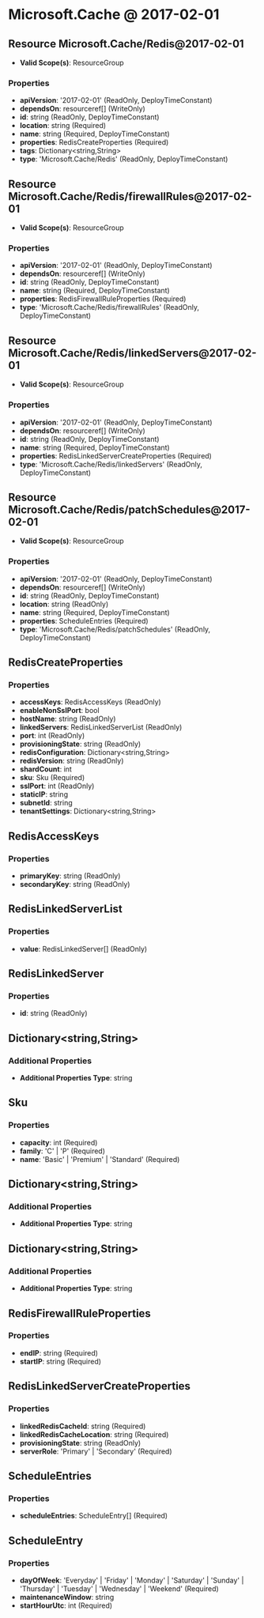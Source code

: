 # Microsoft.Cache @ 2017-02-01

## Resource Microsoft.Cache/Redis@2017-02-01
* **Valid Scope(s)**: ResourceGroup
### Properties
* **apiVersion**: '2017-02-01' (ReadOnly, DeployTimeConstant)
* **dependsOn**: resourceref[] (WriteOnly)
* **id**: string (ReadOnly, DeployTimeConstant)
* **location**: string (Required)
* **name**: string (Required, DeployTimeConstant)
* **properties**: RedisCreateProperties (Required)
* **tags**: Dictionary<string,String>
* **type**: 'Microsoft.Cache/Redis' (ReadOnly, DeployTimeConstant)

## Resource Microsoft.Cache/Redis/firewallRules@2017-02-01
* **Valid Scope(s)**: ResourceGroup
### Properties
* **apiVersion**: '2017-02-01' (ReadOnly, DeployTimeConstant)
* **dependsOn**: resourceref[] (WriteOnly)
* **id**: string (ReadOnly, DeployTimeConstant)
* **name**: string (Required, DeployTimeConstant)
* **properties**: RedisFirewallRuleProperties (Required)
* **type**: 'Microsoft.Cache/Redis/firewallRules' (ReadOnly, DeployTimeConstant)

## Resource Microsoft.Cache/Redis/linkedServers@2017-02-01
* **Valid Scope(s)**: ResourceGroup
### Properties
* **apiVersion**: '2017-02-01' (ReadOnly, DeployTimeConstant)
* **dependsOn**: resourceref[] (WriteOnly)
* **id**: string (ReadOnly, DeployTimeConstant)
* **name**: string (Required, DeployTimeConstant)
* **properties**: RedisLinkedServerCreateProperties (Required)
* **type**: 'Microsoft.Cache/Redis/linkedServers' (ReadOnly, DeployTimeConstant)

## Resource Microsoft.Cache/Redis/patchSchedules@2017-02-01
* **Valid Scope(s)**: ResourceGroup
### Properties
* **apiVersion**: '2017-02-01' (ReadOnly, DeployTimeConstant)
* **dependsOn**: resourceref[] (WriteOnly)
* **id**: string (ReadOnly, DeployTimeConstant)
* **location**: string (ReadOnly)
* **name**: string (Required, DeployTimeConstant)
* **properties**: ScheduleEntries (Required)
* **type**: 'Microsoft.Cache/Redis/patchSchedules' (ReadOnly, DeployTimeConstant)

## RedisCreateProperties
### Properties
* **accessKeys**: RedisAccessKeys (ReadOnly)
* **enableNonSslPort**: bool
* **hostName**: string (ReadOnly)
* **linkedServers**: RedisLinkedServerList (ReadOnly)
* **port**: int (ReadOnly)
* **provisioningState**: string (ReadOnly)
* **redisConfiguration**: Dictionary<string,String>
* **redisVersion**: string (ReadOnly)
* **shardCount**: int
* **sku**: Sku (Required)
* **sslPort**: int (ReadOnly)
* **staticIP**: string
* **subnetId**: string
* **tenantSettings**: Dictionary<string,String>

## RedisAccessKeys
### Properties
* **primaryKey**: string (ReadOnly)
* **secondaryKey**: string (ReadOnly)

## RedisLinkedServerList
### Properties
* **value**: RedisLinkedServer[] (ReadOnly)

## RedisLinkedServer
### Properties
* **id**: string (ReadOnly)

## Dictionary<string,String>
### Additional Properties
* **Additional Properties Type**: string

## Sku
### Properties
* **capacity**: int (Required)
* **family**: 'C' | 'P' (Required)
* **name**: 'Basic' | 'Premium' | 'Standard' (Required)

## Dictionary<string,String>
### Additional Properties
* **Additional Properties Type**: string

## Dictionary<string,String>
### Additional Properties
* **Additional Properties Type**: string

## RedisFirewallRuleProperties
### Properties
* **endIP**: string (Required)
* **startIP**: string (Required)

## RedisLinkedServerCreateProperties
### Properties
* **linkedRedisCacheId**: string (Required)
* **linkedRedisCacheLocation**: string (Required)
* **provisioningState**: string (ReadOnly)
* **serverRole**: 'Primary' | 'Secondary' (Required)

## ScheduleEntries
### Properties
* **scheduleEntries**: ScheduleEntry[] (Required)

## ScheduleEntry
### Properties
* **dayOfWeek**: 'Everyday' | 'Friday' | 'Monday' | 'Saturday' | 'Sunday' | 'Thursday' | 'Tuesday' | 'Wednesday' | 'Weekend' (Required)
* **maintenanceWindow**: string
* **startHourUtc**: int (Required)

